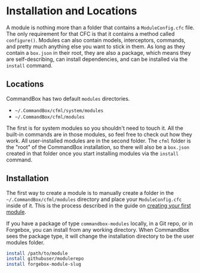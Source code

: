 # Installation and Locations

A module is nothing more than a folder that contains a `ModuleConfig.cfc` file. The only requirement for that CFC is that it contains a method called `configure()`. Modules can also contain models, interceptors, commands, and pretty much anything else you want to stick in them. As long as they contain a `box.json` in their root, they are also a package, which means they are self-describing, can install dependencies, and can be installed via the `install` command.

## Locations

CommandBox has two default `modules` directories.

* `~/.CommandBox/cfml/system/modules`
* `~/.CommandBox/cfml/modules`

The first is for system modules so you shouldn't need to touch it. All the built-in commands are in those modules, so feel free to check out how they work. All user-installed modules are in the second folder. The `cfml` folder is the "root" of the CommandBox installation, so there will also be a `box.json` created in that folder once you start installing modules via the `install` command.

## Installation

The first way to create a module is to manually create a folder in the `~/.CommandBox/cfml/modules` directory and place your `ModuleConfig.cfc` inside of it. This is the process described in the guide on [creating your first module](./).

If you have a package of type `commandbox-modules` locally, in a Git repo, or in Forgebox, you can install from any working directory. When CommandBox sees the package type, it will change the installation directory to be the user modules folder.

```bash
install /path/to/module
install githubuser/modulerepo
install forgebox-module-slug
```

